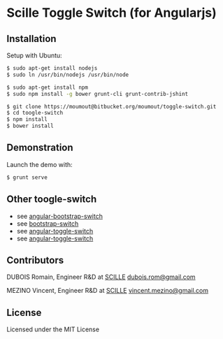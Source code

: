# Scille Toggle Switch (for Angularjs)


## Installation

Setup with Ubuntu:
```bash
$ sudo apt-get install nodejs
$ sudo ln /usr/bin/nodejs /usr/bin/node

$ sudo apt-get install npm
$ sudo npm install -g bower grunt-cli grunt-contrib-jshint

$ git clone https://moumout@bitbucket.org/moumout/toggle-switch.git
$ cd toogle-switch
$ npm install
$ bower install
```

## Demonstration

Launch the demo with:
```bash
$ grunt serve
```

## Other toogle-switch

* see [angular-bootstrap-switch](https://github.com/frapontillo/angular-bootstrap-switch)
* see [bootstrap-switch](https://github.com/nostalgiaz/bootstrap-switch)
* see [angular-toggle-switch](https://github.com/JumpLink/angular-toggle-switch)
* see [angular-toggle-switch](https://github.com/cgarvis/angular-toggle-switch)


## Contributors

DUBOIS Romain, Engineer R&D at [SCILLE](http://scille.eu/)
<dubois.rom@gmail.com>

MEZINO Vincent, Engineer R&D at [SCILLE](http://scille.eu)
<vincent.mezino@gmail.com>

## License

Licensed under the MIT License
